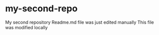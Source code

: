 # my-second-repo
My second repository
Readme.md file was just edited manually
This file was modified locally
